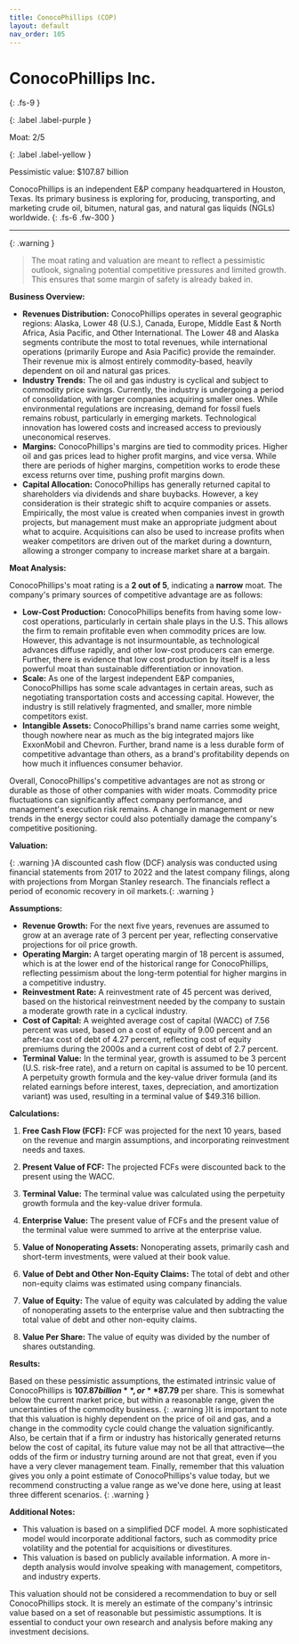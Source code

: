 ```yaml
---
title: ConocoPhillips (COP)
layout: default
nav_order: 105
---
```


# ConocoPhillips Inc.
{: .fs-9 }

{: .label .label-purple }

Moat: 2/5

{: .label .label-yellow }

Pessimistic value: $107.87 billion

ConocoPhillips is an independent E&P company headquartered in Houston, Texas. Its primary business is exploring for, producing, transporting, and marketing crude oil, bitumen, natural gas, and natural gas liquids (NGLs) worldwide.
{: .fs-6 .fw-300 }

---

{: .warning } 
>The moat rating and valuation are meant to reflect a pessimistic outlook, signaling potential competitive pressures and limited growth. This ensures that some margin of safety is already baked in.

**Business Overview:**

* **Revenues Distribution:** ConocoPhillips operates in several geographic regions: Alaska, Lower 48 (U.S.), Canada, Europe, Middle East & North Africa, Asia Pacific, and Other International. The Lower 48 and Alaska segments contribute the most to total revenues, while international operations (primarily Europe and Asia Pacific) provide the remainder.  Their revenue mix is almost entirely commodity-based, heavily dependent on oil and natural gas prices.
* **Industry Trends:** The oil and gas industry is cyclical and subject to commodity price swings. Currently, the industry is undergoing a period of consolidation, with larger companies acquiring smaller ones. While environmental regulations are increasing, demand for fossil fuels remains robust, particularly in emerging markets. Technological innovation has lowered costs and increased access to previously uneconomical reserves.
* **Margins:** ConocoPhillips's margins are tied to commodity prices. Higher oil and gas prices lead to higher profit margins, and vice versa. While there are periods of higher margins, competition works to erode these excess returns over time, pushing profit margins down.
* **Capital Allocation:** ConocoPhillips has generally returned capital to shareholders via dividends and share buybacks. However, a key consideration is their strategic shift to acquire companies or assets.  Empirically, the most value is created when companies invest in growth projects, but management must make an appropriate judgment about what to acquire. Acquisitions can also be used to increase profits when weaker competitors are driven out of the market during a downturn, allowing a stronger company to increase market share at a bargain.


**Moat Analysis:**

ConocoPhillips's moat rating is a **2 out of 5**, indicating a **narrow** moat. The company's primary sources of competitive advantage are as follows:

* **Low-Cost Production:** ConocoPhillips benefits from having some low-cost operations, particularly in certain shale plays in the U.S. This allows the firm to remain profitable even when commodity prices are low. However, this advantage is not insurmountable, as technological advances diffuse rapidly, and other low-cost producers can emerge.  Further, there is evidence that low cost production by itself is a less powerful moat than sustainable differentiation or innovation.
* **Scale:** As one of the largest independent E&P companies, ConocoPhillips has some scale advantages in certain areas, such as negotiating transportation costs and accessing capital. However, the industry is still relatively fragmented, and smaller, more nimble competitors exist.
* **Intangible Assets:** ConocoPhillips's brand name carries some weight, though nowhere near as much as the big integrated majors like ExxonMobil and Chevron.  Further, brand name is a less durable form of competitive advantage than others, as a brand's profitability depends on how much it influences consumer behavior.

Overall, ConocoPhillips's competitive advantages are not as strong or durable as those of other companies with wider moats.  Commodity price fluctuations can significantly affect company performance, and management's execution risk remains. A change in management or new trends in the energy sector could also potentially damage the company's competitive positioning.



**Valuation:**

{: .warning }A discounted cash flow (DCF) analysis was conducted using financial statements from 2017 to 2022 and the latest company filings, along with projections from Morgan Stanley research. The financials reflect a period of economic recovery in oil markets.{: .warning }

**Assumptions:**

* **Revenue Growth:**  For the next five years, revenues are assumed to grow at an average rate of 3 percent per year, reflecting conservative projections for oil price growth.
* **Operating Margin:**  A target operating margin of 18 percent is assumed, which is at the lower end of the historical range for ConocoPhillips, reflecting pessimism about the long-term potential for higher margins in a competitive industry.
* **Reinvestment Rate:** A reinvestment rate of 45 percent was derived, based on the historical reinvestment needed by the company to sustain a moderate growth rate in a cyclical industry.  
* **Cost of Capital:**  A weighted average cost of capital (WACC) of 7.56 percent was used, based on a cost of equity of 9.00 percent and an after-tax cost of debt of 4.27 percent, reflecting cost of equity premiums during the 2000s and a current cost of debt of 2.7 percent.
* **Terminal Value:** In the terminal year, growth is assumed to be 3 percent (U.S. risk-free rate), and a return on capital is assumed to be 10 percent.  A perpetuity growth formula and the key-value driver formula (and its related earnings before interest, taxes, depreciation, and amortization variant)  was used, resulting in a terminal value of $49.316 billion. 

**Calculations:**

1. **Free Cash Flow (FCF):**  FCF was projected for the next 10 years, based on the revenue and margin assumptions, and incorporating reinvestment needs and taxes.

2. **Present Value of FCF:**  The projected FCFs were discounted back to the present using the WACC.

3. **Terminal Value:**  The terminal value was calculated using the perpetuity growth formula and the key-value driver formula.

4. **Enterprise Value:** The present value of FCFs and the present value of the terminal value were summed to arrive at the enterprise value.

5. **Value of Nonoperating Assets:**  Nonoperating assets, primarily cash and short-term investments, were valued at their book value.

6. **Value of Debt and Other Non-Equity Claims:**  The total of debt and other non-equity claims was estimated using company financials.

7. **Value of Equity:**  The value of equity was calculated by adding the value of nonoperating assets to the enterprise value and then subtracting the total value of debt and other non-equity claims.

8. **Value Per Share:** The value of equity was divided by the number of shares outstanding.

**Results:**

Based on these pessimistic assumptions, the estimated intrinsic value of ConocoPhillips is **$107.87 billion**, or **$87.79** per share.  This is somewhat below the current market price, but within a reasonable range, given the uncertainties of the commodity business. {: .warning }It is important to note that this valuation is highly dependent on the price of oil and gas, and a change in the commodity cycle could change the valuation significantly. Also, be certain that if a firm or industry has historically generated returns below the cost of capital, its future value may not be all that attractive—the odds of the firm or industry turning around are not that great, even if you have a very clever management team. Finally, remember that this valuation gives you only a point estimate of ConocoPhillips's value today, but we recommend constructing a value range as we've done here, using at least three different scenarios. {: .warning }

**Additional Notes:**

* This valuation is based on a simplified DCF model. A more sophisticated model would incorporate additional factors, such as commodity price volatility and the potential for acquisitions or divestitures.
* This valuation is based on publicly available information. A more in-depth analysis would involve speaking with management, competitors, and industry experts.


This valuation should not be considered a recommendation to buy or sell ConocoPhillips stock.  It is merely an estimate of the company's intrinsic value based on a set of reasonable but pessimistic assumptions. It is essential to conduct your own research and analysis before making any investment decisions.
